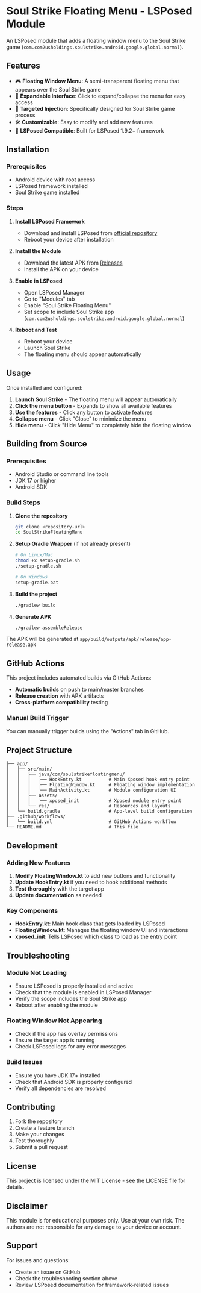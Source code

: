 # Soul Strike Floating Menu - LSPosed Module

An LSPosed module that adds a floating window menu to the Soul Strike game (`com.com2usholdings.soulstrike.android.google.global.normal`).

## Features

- 🎮 **Floating Window Menu**: A semi-transparent floating menu that appears over the Soul Strike game
- 🔄 **Expandable Interface**: Click to expand/collapse the menu for easy access
- 🎯 **Targeted Injection**: Specifically designed for Soul Strike game process
- 🛠️ **Customizable**: Easy to modify and add new features
- 📱 **LSPosed Compatible**: Built for LSPosed 1.9.2+ framework

## Installation

### Prerequisites
- Android device with root access
- LSPosed framework installed
- Soul Strike game installed

### Steps
1. **Install LSPosed Framework**
   - Download and install LSPosed from [official repository](https://github.com/LSPosed/LSPosed)
   - Reboot your device after installation

2. **Install the Module**
   - Download the latest APK from [Releases](../../releases)
   - Install the APK on your device

3. **Enable in LSPosed**
   - Open LSPosed Manager
   - Go to "Modules" tab
   - Enable "Soul Strike Floating Menu"
   - Set scope to include Soul Strike app (`com.com2usholdings.soulstrike.android.google.global.normal`)

4. **Reboot and Test**
   - Reboot your device
   - Launch Soul Strike
   - The floating menu should appear automatically

## Usage

Once installed and configured:

1. **Launch Soul Strike** - The floating menu will appear automatically
2. **Click the menu button** - Expands to show all available features
3. **Use the features** - Click any button to activate features
4. **Collapse menu** - Click "Close" to minimize the menu
5. **Hide menu** - Click "Hide Menu" to completely hide the floating window

## Building from Source

### Prerequisites
- Android Studio or command line tools
- JDK 17 or higher
- Android SDK

### Build Steps
1. **Clone the repository**
   ```bash
   git clone <repository-url>
   cd SoulStrikeFloatingMenu
   ```

2. **Setup Gradle Wrapper** (if not already present)
   ```bash
   # On Linux/Mac
   chmod +x setup-gradle.sh
   ./setup-gradle.sh
   
   # On Windows
   setup-gradle.bat
   ```

3. **Build the project**
   ```bash
   ./gradlew build
   ```

4. **Generate APK**
   ```bash
   ./gradlew assembleRelease
   ```

The APK will be generated at `app/build/outputs/apk/release/app-release.apk`

## GitHub Actions

This project includes automated builds via GitHub Actions:

- **Automatic builds** on push to main/master branches
- **Release creation** with APK artifacts
- **Cross-platform compatibility** testing

### Manual Build Trigger
You can manually trigger builds using the "Actions" tab in GitHub.

## Project Structure

```
├── app/
│   ├── src/main/
│   │   ├── java/com/soulstrikefloatingmenu/
│   │   │   ├── HookEntry.kt          # Main Xposed hook entry point
│   │   │   ├── FloatingWindow.kt     # Floating window implementation
│   │   │   └── MainActivity.kt       # Module configuration UI
│   │   ├── assets/
│   │   │   └── xposed_init           # Xposed module entry point
│   │   └── res/                      # Resources and layouts
│   └── build.gradle                  # App-level build configuration
├── .github/workflows/
│   └── build.yml                     # GitHub Actions workflow
└── README.md                         # This file
```

## Development

### Adding New Features

1. **Modify FloatingWindow.kt** to add new buttons and functionality
2. **Update HookEntry.kt** if you need to hook additional methods
3. **Test thoroughly** with the target app
4. **Update documentation** as needed

### Key Components

- **HookEntry.kt**: Main hook class that gets loaded by LSPosed
- **FloatingWindow.kt**: Manages the floating window UI and interactions
- **xposed_init**: Tells LSPosed which class to load as the entry point

## Troubleshooting

### Module Not Loading
- Ensure LSPosed is properly installed and active
- Check that the module is enabled in LSPosed Manager
- Verify the scope includes the Soul Strike app
- Reboot after enabling the module

### Floating Window Not Appearing
- Check if the app has overlay permissions
- Ensure the target app is running
- Check LSPosed logs for any error messages

### Build Issues
- Ensure you have JDK 17+ installed
- Check that Android SDK is properly configured
- Verify all dependencies are resolved

## Contributing

1. Fork the repository
2. Create a feature branch
3. Make your changes
4. Test thoroughly
5. Submit a pull request

## License

This project is licensed under the MIT License - see the LICENSE file for details.

## Disclaimer

This module is for educational purposes only. Use at your own risk. The authors are not responsible for any damage to your device or account.

## Support

For issues and questions:
- Create an issue on GitHub
- Check the troubleshooting section above
- Review LSPosed documentation for framework-related issues
